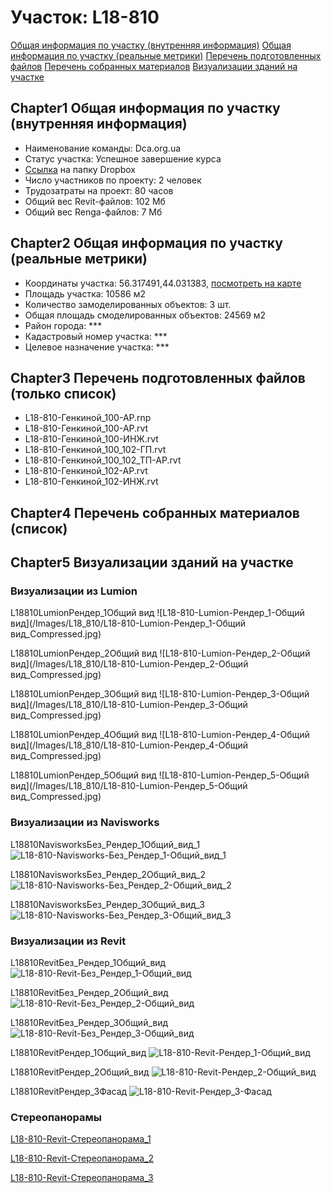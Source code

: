 # Участок: L18-810

[Общая информация по участку (внутренняя информация)](#Chapter1)
[Общая информация по участку (реальные метрики)](#Chapter2)
[Перечень подготовленных файлов](#Chapter3)
[Перечень собранных материалов](#Chapter4)
[Визуализации зданий на участке](#Chapter5)

## <a id="test">Chapter1</a> Общая информация по участку (внутренняя информация)
+ Наименование команды: Dca.org.ua
+ Статус участка: Успешное завершение курса
+ [Ссылка](https://www.dropbox.com/sh/wvvgv1nw1iqred9/AAAmJ13I4E8uaKcP--vui59na/L18_810?dl=0) на папку Dropbox
+ Число участников по проекту: 2 человек
+ Трудозатраты на проект: 80 часов
+ Общий вес Revit-файлов: 102 Мб
+ Общий вес Renga-файлов: 7 Мб
## <a id="test">Chapter2</a> Общая информация по участку (реальные метрики)
+ Координаты участка: 56.317491,44.031383, [посмотреть на карте](yandex.ru/maps/47/nizhny-novgorod/?ll=56.317491%2C44.031383&z=19)
+ Площадь участка: 10586 м2
+ Количество замоделированных объектов: 3 шт.
+ Общая площадь смоделированных объектов: 24569 м2
+ Район города: *** 
+ Кадастровый номер участка: *** 
+ Целевое назначение участка: *** 
## <a id="test">Chapter3</a> Перечень подготовленных файлов (только список)
+ L18-810-Генкиной_100-АР.rnp
+ L18-810-Генкиной_100-АР.rvt
+ L18-810-Генкиной_100-ИНЖ.rvt
+ L18-810-Генкиной_100_102-ГП.rvt
+ L18-810-Генкиной_100_102_ТП-АР.rvt
+ L18-810-Генкиной_102-АР.rvt
+ L18-810-Генкиной_102-ИНЖ.rvt
## <a id="test">Chapter4</a> Перечень собранных материалов (список)
## <a id="test">Chapter5</a> Визуализации зданий на участке
### Визуализации из Lumion
L18810LumionРендер_1Общий вид
![L18-810-Lumion-Рендер_1-Общий вид](/Images/L18_810/L18-810-Lumion-Рендер_1-Общий вид_Compressed.jpg)

L18810LumionРендер_2Общий вид
![L18-810-Lumion-Рендер_2-Общий вид](/Images/L18_810/L18-810-Lumion-Рендер_2-Общий вид_Compressed.jpg)

L18810LumionРендер_3Общий вид
![L18-810-Lumion-Рендер_3-Общий вид](/Images/L18_810/L18-810-Lumion-Рендер_3-Общий вид_Compressed.jpg)

L18810LumionРендер_4Общий вид
![L18-810-Lumion-Рендер_4-Общий вид](/Images/L18_810/L18-810-Lumion-Рендер_4-Общий вид_Compressed.jpg)

L18810LumionРендер_5Общий вид
![L18-810-Lumion-Рендер_5-Общий вид](/Images/L18_810/L18-810-Lumion-Рендер_5-Общий вид_Compressed.jpg)

### Визуализации из Navisworks
L18810NavisworksБез_Рендер_1Общий_вид_1
![L18-810-Navisworks-Без_Рендер_1-Общий_вид_1](/Images/L18_810/L18-810-Navisworks-Без_Рендер_1-Общий_вид_1_Compressed.jpg)

L18810NavisworksБез_Рендер_2Общий_вид_2
![L18-810-Navisworks-Без_Рендер_2-Общий_вид_2](/Images/L18_810/L18-810-Navisworks-Без_Рендер_2-Общий_вид_2_Compressed.jpg)

L18810NavisworksБез_Рендер_3Общий_вид_3
![L18-810-Navisworks-Без_Рендер_3-Общий_вид_3](/Images/L18_810/L18-810-Navisworks-Без_Рендер_3-Общий_вид_3_Compressed.jpg)

### Визуализации из Revit
L18810RevitБез_Рендер_1Общий_вид
![L18-810-Revit-Без_Рендер_1-Общий_вид](/Images/L18_810/L18-810-Revit-Без_Рендер_1-Общий_вид_Compressed.jpg)

L18810RevitБез_Рендер_2Общий_вид
![L18-810-Revit-Без_Рендер_2-Общий_вид](/Images/L18_810/L18-810-Revit-Без_Рендер_2-Общий_вид_Compressed.jpg)

L18810RevitБез_Рендер_3Общий_вид
![L18-810-Revit-Без_Рендер_3-Общий_вид](/Images/L18_810/L18-810-Revit-Без_Рендер_3-Общий_вид_Compressed.jpg)

L18810RevitРендер_1Общий_вид
![L18-810-Revit-Рендер_1-Общий_вид](/Images/L18_810/L18-810-Revit-Рендер_1-Общий_вид_Compressed.jpg)

L18810RevitРендер_2Общий_вид
![L18-810-Revit-Рендер_2-Общий_вид](/Images/L18_810/L18-810-Revit-Рендер_2-Общий_вид_Compressed.jpg)

L18810RevitРендер_3Фасад
![L18-810-Revit-Рендер_3-Фасад](/Images/L18_810/L18-810-Revit-Рендер_3-Фасад_Compressed.jpg)

### Стереопанорамы
[L18-810-Revit-Стереопанорама_1](https://gallery.autodesk.com/a360rendering/projects/l18-810--100-102--1?popupSNS=true&fbclid=IwAR3cSNCSUP1CuWdaOlOBHYrG8OoYA6vK3hUStgzPoh6tKX6AdZ9IJebu4-s)

[L18-810-Revit-Стереопанорама_2](https://gallery.autodesk.com/a360rendering/projects/l18-810--100-102--2?popupSNS=true&fbclid=IwAR1FHZdki0czivDdQxLsNJIUM6IfsjJ-8TT1EXhEQNbNypX8oopO7JreosI)

[L18-810-Revit-Стереопанорама_3](https://gallery.autodesk.com/a360rendering/projects/l18-810--100-102--3?popupSNS=true&fbclid=IwAR3j8RYQTS3zVy8jFvIh5VdHZJy2yge-QlQ6q1VEVKHwi3jFnaS-XPkVFpg)

